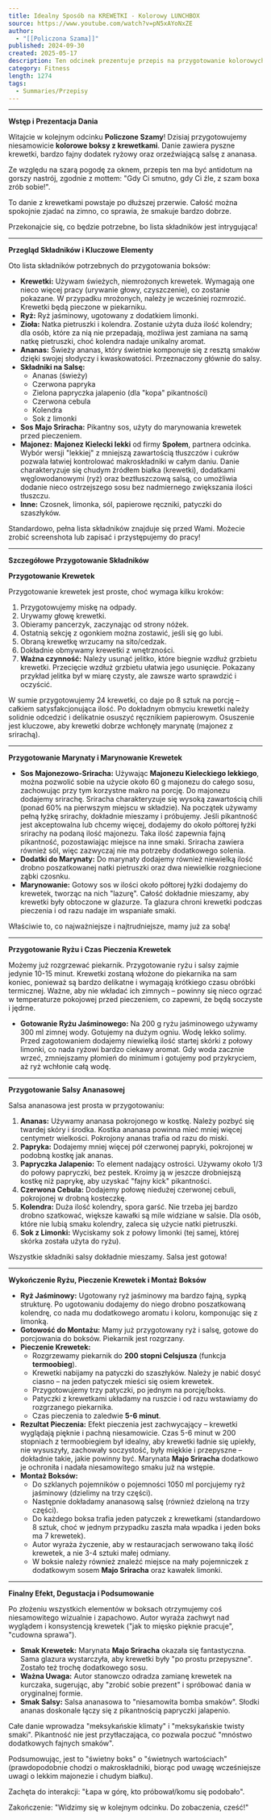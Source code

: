 ```yaml
---
title: Idealny Sposób na KREWETKI - Kolorowy LUNCHBOX
source: https://www.youtube.com/watch?v=pN5xAYoNxZE
author:
  - "[[Policzona Szama]]"
published: 2024-09-30
created: 2025-05-17
description: Ten odcinek prezentuje przepis na przygotowanie kolorowych boksów z pieczonymi krewetkami marynowanymi w sosie majonezowo-sriracha, ryżem jaśminowym z limonką i kolendrą, oraz orzeźwiającą salsą ananasową, idealnych do spożycia na zimno.
category: Fitness
length: 1274
tags:
  - Summaries/Przepisy
---
```



---

**Wstęp i Prezentacja Dania**

Witajcie w kolejnym odcinku **Policzone Szamy**! Dzisiaj przygotowujemy niesamowicie **kolorowe boksy z krewetkami**. Danie zawiera pyszne krewetki, bardzo fajny dodatek ryżowy oraz orzeźwiającą salsę z ananasa.

Ze względu na szarą pogodę za oknem, przepis ten ma być antidotum na gorszy nastrój, zgodnie z mottem: "Gdy Ci smutno, gdy Ci źle, z szam boxa zrób sobie!".

To danie z krewetkami powstaje po dłuższej przerwie. Całość można spokojnie zjadać na zimno, co sprawia, że smakuje bardzo dobrze.

Przekonajcie się, co będzie potrzebne, bo lista składników jest intrygująca!

---

**Przegląd Składników i Kluczowe Elementy**

Oto lista składników potrzebnych do przygotowania boksów:

*   **Krewetki:** Używam świeżych, niemrożonych krewetek. Wymagają one nieco więcej pracy (urywanie głowy, czyszczenie), co zostanie pokazane. W przypadku mrożonych, należy je wcześniej rozmrozić. Krewetki będą pieczone w piekarniku.
*   **Ryż:** Ryż jaśminowy, ugotowany z dodatkiem limonki.
*   **Zioła:** Natka pietruszki i kolendra. Zostanie użyta duża ilość kolendry; dla osób, które za nią nie przepadają, możliwa jest zamiana na samą natkę pietruszki, choć kolendra nadaje unikalny aromat.
*   **Ananas:** Świeży ananas, który świetnie komponuje się z resztą smaków dzięki swojej słodyczy i kwaskowatości. Przeznaczony głównie do salsy.
*   **Składniki na Salsę:**
    *   Ananas (świeży)
    *   Czerwona papryka
    *   Zielona papryczka jalapenio (dla "kopa" pikantności)
    *   Czerwona cebula
    *   Kolendra
    *   Sok z limonki
*   **Sos Majo Sriracha:** Pikantny sos, użyty do marynowania krewetek przed pieczeniem.
*   **Majonez:** **Majonez Kielecki lekki** od firmy **Społem**, partnera odcinka. Wybór wersji "lekkiej" z mniejszą zawartością tłuszczów i cukrów pozwala łatwiej kontrolować makroskładniki w całym daniu. Danie charakteryzuje się chudym źródłem białka (krewetki), dodatkami węglowodanowymi (ryż) oraz beztłuszczową salsą, co umożliwia dodanie nieco ostrzejszego sosu bez nadmiernego zwiększania ilości tłuszczu.
*   **Inne:** Czosnek, limonka, sól, papierowe ręczniki, patyczki do szaszłyków.

Standardowo, pełna lista składników znajduje się przed Wami. Możecie zrobić screenshota lub zapisać i przystępujemy do pracy!

---

**Szczegółowe Przygotowanie Składników**

**Przygotowanie Krewetek**

Przygotowanie krewetek jest proste, choć wymaga kilku kroków:

1.  Przygotowujemy miskę na odpady.
2.  Urywamy głowę krewetki.
3.  Obieramy pancerzyk, zaczynając od strony nóżek.
4.  Ostatnią sekcję z ogonkiem można zostawić, jeśli się go lubi.
5.  Obraną krewetkę wrzucamy na sito/cedzak.
6.  Dokładnie obmywamy krewetki z wnętrzności.
7.  **Ważna czynność:** Należy usunąć jelitko, które biegnie wzdłuż grzbietu krewetki. Przecięcie wzdłuż grzbietu ułatwia jego usunięcie. Pokazany przykład jelitka był w miarę czysty, ale zawsze warto sprawdzić i oczyścić.

W sumie przygotowujemy 24 krewetki, co daje po 8 sztuk na porcję – całkiem satysfakcjonująca ilość. Po dokładnym obmyciu krewetki należy solidnie odcedzić i delikatnie osuszyć ręcznikiem papierowym. Osuszenie jest kluczowe, aby krewetki dobrze wchłonęły marynatę (majonez z srirachą).

---

**Przygotowanie Marynaty i Marynowanie Krewetek**

*   **Sos Majonezowo-Sriracha:** Używając **Majonezu Kieleckiego lekkiego**, można pozwolić sobie na użycie około 60 g majonezu do całego sosu, zachowując przy tym korzystne makro na porcję. Do majonezu dodajemy srirachę. Sriracha charakteryzuje się wysoką zawartością chili (ponad 60% na pierwszym miejscu w składzie). Na początek używamy pełną łyżkę srirachy, dokładnie mieszamy i próbujemy. Jeśli pikantność jest akceptowalna lub chcemy więcej, dodajemy do około półtorej łyżki srirachy na podaną ilość majonezu. Taka ilość zapewnia fajną pikantność, pozostawiając miejsce na inne smaki. Sriracha zawiera również sól, więc zazwyczaj nie ma potrzeby dodatkowego solenia.
*   **Dodatki do Marynaty:** Do marynaty dodajemy również niewielką ilość drobno poszatkowanej natki pietruszki oraz dwa niewielkie rozgniecione ząbki czosnku.
*   **Marynowanie:** Gotowy sos w ilości około półtorej łyżki dodajemy do krewetek, tworząc na nich "lazurę". Całość dokładnie mieszamy, aby krewetki były obtoczone w glazurze. Ta glazura chroni krewetki podczas pieczenia i od razu nadaje im wspaniałe smaki.

Właściwie to, co najważniejsze i najtrudniejsze, mamy już za sobą!

---

**Przygotowanie Ryżu i Czas Pieczenia Krewetek**

Możemy już rozgrzewać piekarnik. Przygotowanie ryżu i salsy zajmie jedynie 10-15 minut. Krewetki zostaną włożone do piekarnika na sam koniec, ponieważ są bardzo delikatne i wymagają krótkiego czasu obróbki termicznej. Ważne, aby nie wkładać ich zimnych – powinny się nieco ogrzać w temperaturze pokojowej przed pieczeniem, co zapewni, że będą soczyste i jędrne.

*   **Gotowanie Ryżu Jaśminowego:** Na 200 g ryżu jaśminowego używamy 300 ml zimnej wody. Gotujemy na dużym ogniu. Wodę lekko solimy. Przed zagotowaniem dodajemy niewielką ilość startej skórki z połowy limonki, co nada ryżowi bardzo ciekawy aromat. Gdy woda zacznie wrzeć, zmniejszamy płomień do minimum i gotujemy pod przykryciem, aż ryż wchłonie całą wodę.

---

**Przygotowanie Salsy Ananasowej**

Salsa ananasowa jest prosta w przygotowaniu:

1.  **Ananas:** Używamy ananasa pokrojonego w kostkę. Należy pozbyć się twardej skóry i środka. Kostka ananasa powinna mieć mniej więcej centymetr wielkości. Pokrojony ananas trafia od razu do miski.
2.  **Papryka:** Dodajemy mniej więcej pół czerwonej papryki, pokrojonej w podobną kostkę jak ananas.
3.  **Papryczka Jalapenio:** To element nadający ostrości. Używamy około 1/3 do połowy papryczki, bez pestek. Kroimy ją w jeszcze drobniejszą kostkę niż paprykę, aby uzyskać "fajny kick" pikantności.
4.  **Czerwona Cebula:** Dodajemy połowę niedużej czerwonej cebuli, pokrojonej w drobną kosteczkę.
5.  **Kolendra:** Duża ilość kolendry, spora garść. Nie trzeba jej bardzo drobno szatkować, większe kawałki są mile widziane w salsie. Dla osób, które nie lubią smaku kolendry, zaleca się użycie natki pietruszki.
6.  **Sok z Limonki:** Wyciskamy sok z połowy limonki (tej samej, której skórka została użyta do ryżu).

Wszystkie składniki salsy dokładnie mieszamy. Salsa jest gotowa!

---

**Wykończenie Ryżu, Pieczenie Krewetek i Montaż Boksów**

*   **Ryż Jaśminowy:** Ugotowany ryż jaśminowy ma bardzo fajną, sypką strukturę. Po ugotowaniu dodajemy do niego drobno poszatkowaną kolendrę, co nada mu dodatkowego aromatu i koloru, komponując się z limonką.
*   **Gotowość do Montażu:** Mamy już przygotowany ryż i salsę, gotowe do porcjowania do boksów. Piekarnik jest rozgrzany.
*   **Pieczenie Krewetek:**
    *   Rozgrzewamy piekarnik do **200 stopni Celsjusza** (funkcja **termoobieg**).
    *   Krewetki nabijamy na patyczki do szaszłyków. Należy je nabić dosyć ciasno – na jeden patyczek mieści się osiem krewetek.
    *   Przygotowujemy trzy patyczki, po jednym na porcję/boks.
    *   Patyczki z krewetkami układamy na ruszcie i od razu wstawiamy do rozgrzanego piekarnika.
    *   Czas pieczenia to zaledwie **5-6 minut**.
*   **Rezultat Pieczenia:** Efekt pieczenia jest zachwycający – krewetki wyglądają pięknie i pachną niesamowicie. Czas 5-6 minut w 200 stopniach z termoobiegiem był idealny, aby krewetki ładnie się upiekły, nie wysuszyły, zachowały soczystość, były miękkie i przepyszne – dokładnie takie, jakie powinny być. Marynata **Majo Sriracha** dodatkowo je ochroniła i nadała niesamowitego smaku już na wstępie.
*   **Montaż Boksów:**
    *   Do szklanych pojemników o pojemności 1050 ml porcjujemy ryż jaśminowy (dzielimy na trzy części).
    *   Następnie dokładamy ananasową salsę (również dzieloną na trzy części).
    *   Do każdego boksa trafia jeden patyczek z krewetkami (standardowo 8 sztuk, choć w jednym przypadku zaszła mała wpadka i jeden boks ma 7 krewetek).
    *   Autor wyraża życzenie, aby w restauracjach serwowano taką ilość krewetek, a nie 3-4 sztuki małej odmiany.
    *   W boksie należy również znaleźć miejsce na mały pojemniczek z dodatkowym sosem **Majo Sriracha** oraz kawałek limonki.

---

**Finalny Efekt, Degustacja i Podsumowanie**

Po złożeniu wszystkich elementów w boksach otrzymujemy coś niesamowitego wizualnie i zapachowo. Autor wyraża zachwyt nad wyglądem i konsystencją krewetek ("jak to mięsko pięknie pracuje", "cudowna sprawa").

*   **Smak Krewetek:** Marynata **Majo Sriracha** okazała się fantastyczna. Sama glazura wystarczyła, aby krewetki były "po prostu przepyszne". Zostało też trochę dodatkowego sosu.
*   **Ważna Uwaga:** Autor stanowczo odradza zamianę krewetek na kurczaka, sugerując, aby "zrobić sobie prezent" i spróbować dania w oryginalnej formie.
*   **Smak Salsy:** Salsa ananasowa to "niesamowita bomba smaków". Słodki ananas doskonale łączy się z pikantnością papryczki jalapenio.

Całe danie wprowadza "meksykańskie klimaty" i "meksykańskie twisty smaki". Pikantność nie jest przytłaczająca, co pozwala poczuć "mnóstwo dodatkowych fajnych smaków".

Podsumowując, jest to "świetny boks" o "świetnych wartościach" (prawdopodobnie chodzi o makroskładniki, biorąc pod uwagę wcześniejsze uwagi o lekkim majonezie i chudym białku).

Zachęta do interakcji: "Łapa w górę, kto próbował/komu się podobało".

Zakończenie: "Widzimy się w kolejnym odcinku. Do zobaczenia, cześć!"